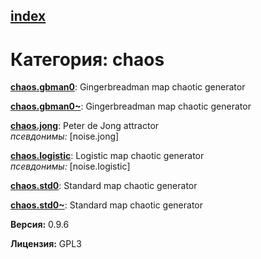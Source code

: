 [index](index.html) 
---

# Категория: chaos




[**chaos.gbman0**](chaos.gbman0.html): Gingerbreadman map chaotic generator 

[**chaos.gbman0~**](chaos.gbman0~.html): Gingerbreadman map chaotic generator 

[**chaos.jong**](chaos.jong.html): Peter de Jong attractor <br>
_псевдонимы:_ \[noise.jong\]


[**chaos.logistic**](chaos.logistic.html): Logistic map chaotic generator <br>
_псевдонимы:_ \[noise.logistic\]


[**chaos.std0**](chaos.std0.html): Standard map chaotic generator 

[**chaos.std0~**](chaos.std0~.html): Standard map chaotic generator 


**Версия:** 0.9.6

**Лицензия:** GPL3
